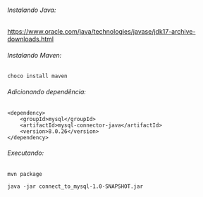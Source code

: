 ###### Instalando Java:
https://www.oracle.com/java/technologies/javase/jdk17-archive-downloads.html

###### Instalando Maven:
` choco install maven `

###### Adicionando dependência:
````
<dependency>
    <groupId>mysql</groupId>
    <artifactId>mysql-connector-java</artifactId>
    <version>8.0.26</version>
</dependency>

````

###### Executando:
` mvn package `

` java -jar connect_to_mysql-1.0-SNAPSHOT.jar `

